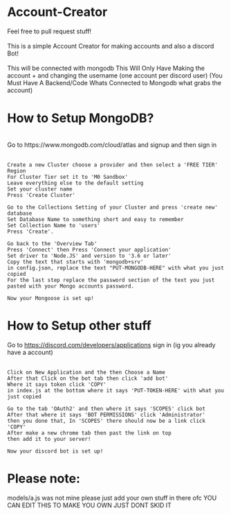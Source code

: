 # Account-Creator
Feel free to pull request stuff!
<br><br>
This is a simple Account Creator for making accounts and also a discord Bot!
<br><br>
This will be connected with mongodb
This Will Only Have Making the account + and changing the username (one account per discord user)
(You Must Have A Backend/Code Whats Connected to Mongodb what grabs the account)

# How to Setup MongoDB?
<br>
Go to https://www.mongodb.com/cloud/atlas and signup and then sign in 
<br><br>

	Create a new Cluster choose a provider and then select a 'FREE TIER' Region 
	For Cluster Tier set it to 'M0 Sandbox'
	Leave everything else to the default setting 
	Set your cluster name 
	Press 'Create Cluster'
  
	Go to the Collections Setting of your Cluster and press 'create new' database 
	Set Database Name to something short and easy to remember 
	Set Collection Name to 'users'
	Press 'Create'. 
	 
	Go back to the 'Overview Tab' 
	Press 'Connect' then Press 'Connect your application' 
	Set driver to 'Node.JS' and version to '3.6 or later'
	Copy the text that starts with 'mongodb+srv'
	in config.json, replace the text "PUT-MONGODB-HERE" with what you just copied 
	For the last step replace the password section of the text you just pasted with your Mongo accounts password.
	 
	Now your Mongoose is set up!

# How to Setup other stuff
Go to https://discord.com/developers/applications sign in (ig you already have a account)
<br><br>

	Click on New Application and the then Choose a Name
	After that Click on the bot tab then click 'add bot'
	Where it says token click 'COPY'
	in index.js at the bottom where it says 'PUT-TOKEN-HERE' with what you just copied
	
	Go to the tab 'OAuth2' and then where it says 'SCOPES' click bot
	After that where it says 'BOT PERMISSIONS' click 'Administrator'
	then you done that, In 'SCOPES' there should now be a link click 'COPY'
	After make a new chrome tab then past the link on top 
	then add it to your server!
	
	Now your discord bot is set up!
# Please note:
models/a.js was not mine please just add your own stuff in there ofc
YOU CAN EDIT THIS TO MAKE YOU OWN JUST DONT SKID IT
